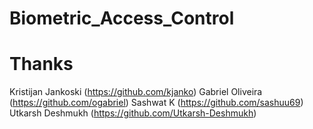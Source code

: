 # Biometric_Access_Control


# Thanks
Kristijan Jankoski (https://github.com/kjanko)
Gabriel Oliveira (https://github.com/ogabriel)
Sashwat K (https://github.com/sashuu69)
Utkarsh Deshmukh (https://github.com/Utkarsh-Deshmukh)

